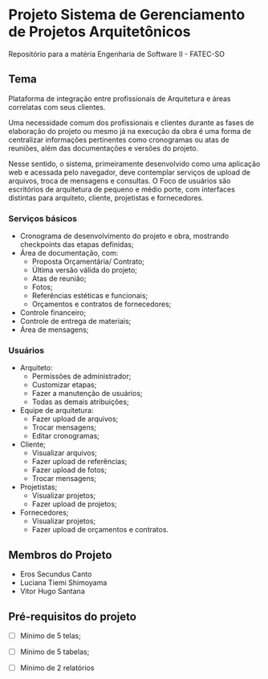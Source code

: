 # Projeto Sistema de Gerenciamento de Projetos Arquitetônicos
Repositório para a matéria Engenharia de Software II - FATEC-SO

## Tema
Plataforma de integração entre profissionais de Arquitetura e áreas correlatas com seus clientes.

Uma necessidade comum dos profissionais e clientes durante as fases de elaboração do projeto ou mesmo já na execução da obra é uma forma de centralizar informações pertinentes como cronogramas ou atas de reuniões, além das documentações e versões do projeto.

Nesse sentido, o sistema, primeiramente desenvolvido como uma aplicação web e acessada pelo navegador, deve contemplar serviços de upload de arquivos, troca de mensagens e consultas.
O Foco de usuários são escritórios de arquitetura de pequeno e médio porte, com interfaces distintas para arquiteto, cliente, projetistas e fornecedores.

### Serviços básicos
 - Cronograma de desenvolvimento do projeto e obra, mostrando checkpoints das etapas definidas;
 - Área de documentação, com:
   - Proposta Orçamentária/ Contrato;
   - Última versão válida do projeto;
   - Atas de reunião;
   - Fotos;
   - Referências estéticas e funcionais;
   - Orçamentos e contratos de fornecedores;
 - Controle financeiro;
 - Controle de entrega de materiais;
 - Área de mensagens;

### Usuários
 - Arquiteto:
   - Permissões de administrador;
   - Customizar etapas;
   - Fazer a manutenção de usuários;
   - Todas as demais atribuições;
 - Equipe de arquitetura:
   - Fazer upload de arquivos;
   - Trocar mensagens;
   - Editar cronogramas;
 - Cliente;
   - Visualizar arquivos;
   - Fazer upload de referências;
   - Fazer upload de fotos;
   - Trocar mensagens;
 - Projetistas;
   - Visualizar projetos;
   - Fazer upload de projetos;
 - Fornecedores;
   - Visualizar projetos;
   - Fazer upload de orçamentos e contratos.

## Membros do Projeto
 - Eros Secundus Canto
 - Luciana Tiemi Shimoyama
 - Vitor Hugo Santana

## Pré-requisitos do projeto
 - [ ] Mínimo de 5 telas;
 - [ ] Mínimo de 5 tabelas;
 - [ ] Mínimo de 2 relatórios


